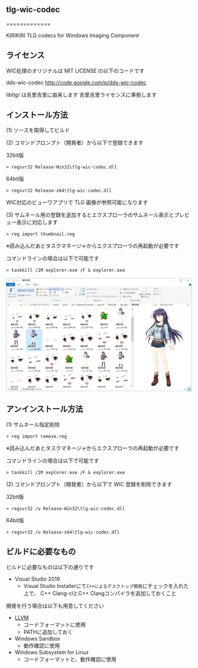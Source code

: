 ## tlg-wic-codec
=============

KIRIKIRI TLG codecs for Windows Imaging Component

## ライセンス

WIC処理のオリジナルは MIT LICENSE の以下のコードです

dds-wic-codec 
http://code.google.com/p/dds-wic-codec

libtlg/ は吉里吉里に由来します
吉里吉里ライセンスに準拠します

## インストール方法

(1) ソースを取得してビルド

(2) コマンドプロンプト（開発者）から以下で登録できます

32bit版
```
> regsvr32 Release-Win32\tlg-wic-codec.dll 
```

64bit版
```
> regsvr32 Release-x64\tlg-wic-codec.dll 
```

WIC対応のビューワアプリで TLG 画像が参照可能になります

(3) サムネール用の登録を追加するとエクスプローラのサムネール表示とプレビュー表示に対応します

```
> reg import thumbnail.reg
```

※読み込んだあとタスクマネージャからエクスプローラの再起動が必要です

コマンドラインの場合は以下で可能です
```
> taskkill /IM explorer.exe /F & explorer.exe
```

![exproler](image/exproler.png)


## アンインストール方法

(1) サムネール指定削除

```
> reg import remove.reg
```

※読み込んだあとタスクマネージャからエクスプローラの再起動が必要です

コマンドラインの場合は以下で可能です
```
> taskkill /IM explorer.exe /F & explorer.exe
```


(2) コマンドプロンプト（開発者）から以下で WIC 登録を削除できます

32bit版
```
> regsvr32 /u Release-Win32\tlg-wic-codec.dll 
```

64bit版
```
> regsvr32 /u Release-x64\tlg-wic-codec.dll 
```

## ビルドに必要なもの

ビルドに必要なものは以下の通りです

- Visual Studio 2019
  - Visual Studio Installerにて`C++によるデスクトップ開発`にチェックを入れた上で、
    C++ Clang-clとC++ Clangコンパイラを追加しておくこと

開発を行う場合は以下も用意してください

- [LLVM](https://llvm.org/)
  - コードフォーマットに使用
  - PATHに追加しておく
- Windows Sandbox
  - 動作確認に使用
- Windows Subsystem for Linux
  - コードフォーマットと、動作確認に使用
